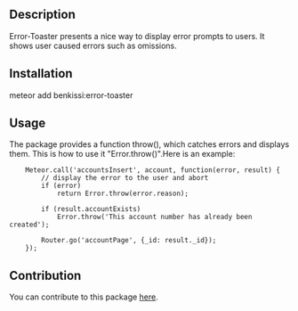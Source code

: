 ## Description
Error-Toaster presents a nice way to display error prompts to users.
It shows user caused errors such as omissions.

## Installation
meteor add benkissi:error-toaster

## Usage
The package provides a function throw(), which catches errors and
displays them. This is how to use it "Error.throw()".Here is an example:

```
    Meteor.call('accountsInsert', account, function(error, result) {
		// display the error to the user and abort
		if (error)
			return Error.throw(error.reason);

		if (result.accountExists)
			Error.throw('This account number has already been created');

		Router.go('accountPage', {_id: result._id});
	});

```

## Contribution
You can contribute to this package [here](https://github.com/benkissi/error-toaster/blob/master/packages/error-toaster/README.md).


